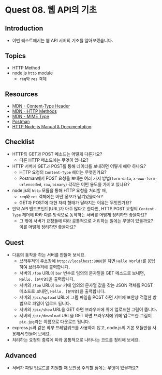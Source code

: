 # Quest 08. 웹 API의 기초

## Introduction
* 이번 퀘스트에서는 웹 API 서버의 기초를 알아보겠습니다.

## Topics
* HTTP Method
* node.js `http` module
  * `req`와 `res` 객체

## Resources
* [MDN - Content-Type Header](https://developer.mozilla.org/en-US/docs/Web/HTTP/Headers/Content-Type)
* [MDN - HTTP Methods](https://developer.mozilla.org/en-US/docs/Web/HTTP/Methods)
* [MDN - MIME Type](https://developer.mozilla.org/en-US/docs/Glossary/MIME_type)
* [Postman](https://chrome.google.com/webstore/detail/postman/fhbjgbiflinjbdggehcddcbncdddomop)
* [HTTP Node.js Manual & Documentation](https://nodejs.org/api/http.html)

## Checklist
* HTTP의 GET과 POST 메소드는 어떻게 다른가요?
  * 다른 HTTP 메소드에는 무엇이 있나요?
* HTTP 서버에 GET과 POST를 통해 데이터를 보내려면 어떻게 해야 하나요?
  * HTTP 요청의 `Content-Type` 헤더는 무엇인가요?
  * Postman에서 POST 요청을 보내는 여러 가지 방법(`form-data`, `x-www-form-urlencoded`, `raw`, `binary`) 각각은 어떤 용도를 가지고 있나요?
* node.js의 `http` 모듈을 통해 HTTP 요청을 처리할 때,
  * `req`와 `res` 객체에는 어떤 정보가 담겨있을까요?
  * GET과 POST에 대한 처리 형태가 달라지는 이유는 무엇인가요?
* 만약 API 엔드포인트(URL)가 아주 많다고 한다면, HTTP POST 요청의 `Content-Type` 헤더에 따라 다른 방식으로 동작하는 서버를 어떻게 정리하면 좋을까요?
  * 그 밖에 서버가 요청들에 따라 공통적으로 처리하는 일에는 무엇이 있을까요? 이를 어떻게 정리하면 좋을까요?

## Quest
* 다음의 동작을 하는 서버를 만들어 보세요.
  * 브라우저의 주소창에 `http://localhost:8080`을 치면 `Hello World!`를 응답하여 브라우저에 출력합니다.
  * 서버의 `/foo` URL에 `bar` 변수로 임의의 문자열을 GET 메소드로 보내면, `Hello, [문자열]`을 출력합니다.
  * 서버의 `/foo` URL에 `bar` 키에 임의의 문자열 값을 갖는 JSON 객체를 POST 메소드로 보내면, `Hello, [문자열]`을 출력합니다.
  * 서버의 `/pic/upload` URL에 그림 파일을 POST 하면 서버에 보안상 적절한 방법으로 파일이 업로드 됩니다.
  * 서버의 `/pic/show` URL을 GET 하면 브라우저에 위에 업로드한 그림이 뜹니다.
  * 서버의 `/pic/download` URL을 GET 하면 브라우저에 위에 업로드한 그림이 `pic.jpg`라는 이름으로 다운로드 됩니다.
* express.js와 같은 외부 프레임워크를 사용하지 않고, node.js의 기본 모듈만을 사용해서 만들어 보세요.
* 처리하는 요청의 종류에 따라 공통적으로 나타나는 코드를 정리해 보세요.

## Advanced
* 서버가 파일 업로드를 지원할 때 보안상 주의할 점에는 무엇이 있을까요?
